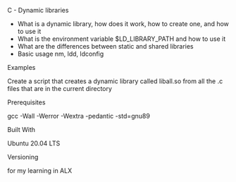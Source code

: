 C - Dynamic libraries

- What is a dynamic library, how does it work, how to create one, and how to use it
- What is the environment variable $LD_LIBRARY_PATH and how to use it
- What are the differences between static and shared libraries
- Basic usage nm, ldd, ldconfig


Examples

Create a script that creates a dynamic library called liball.so from all the .c files that are in the current directory


Prerequisites

gcc -Wall -Werror -Wextra -pedantic -std=gnu89


Built With

Ubuntu 20.04 LTS

Versioning

for my learning in ALX
